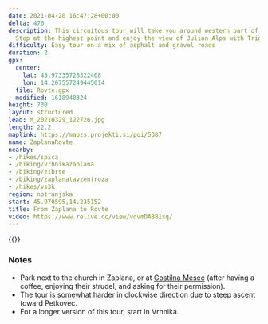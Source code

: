 ```yaml
---
date: 2021-04-20 16:47:28+00:00
delta: 470
description: This circuitous tour will take you around western part of [Rovte hills](https://en.wikipedia.org/wiki/Rovte_Hills).
  Stop at the highest point and enjoy the view of Julian Alps with Triglav.
difficulty: Easy tour on a mix of asphalt and gravel roads
duration: 2
gpx:
  center:
    lat: 45.97335728322408
    lon: 14.207557249445014
  file: Rovte.gpx
  modified: 1618940324
height: 730
layout: structured
lead: M_20210329_122726.jpg
length: 22.2
maplink: https://mapzs.projekti.si/poi/5387
name: ZaplanaRovte
nearby:
- /hikes/spica
- /biking/vrhnikazaplana
- /biking/zibrse
- /biking/zaplanatavzentroza
- /hikes/vs3k
region: notranjska
start: 45.970595,14.235152
title: From Zaplana to Rovte
video: https://www.relive.cc/view/vdvmDAB81xq/
---
```

{{<hike-details description="yes">}}

### Notes

* Park next to the church in Zaplana, or at [Gostilna Mesec](http://www.gostilna-mesec.si/EN/) (after having a coffee, enjoying their strudel, and asking for their permission).
* The tour is somewhat harder in clockwise direction due to steep ascent toward Petkovec. 
* For a longer version of this tour, start in Vrhnika.
